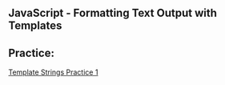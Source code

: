 ## JavaScript - Formatting Text Output with Templates

## Practice:
[Template Strings Practice 1](https://github.com/cs-fullstack-master/javascript-template-strings-ic2)
